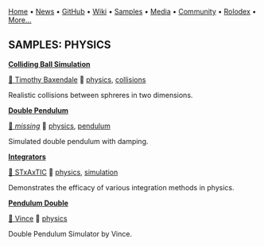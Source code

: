 [Home](https://qb64.com) • [News](../news.md) • [GitHub](../github.md) • [Wiki](../wiki.md) • [Samples](../samples.md) • [Media](../media.md) • [Community](../community.md) • [Rolodex](../rolodex.md) • [More...](../more.md)

## SAMPLES: PHYSICS

**[Colliding Ball Simulation](colliding-ball-simulation/index.md)**

[🐝 Timothy Baxendale](timothy-baxendale.md) 🔗 [physics](physics.md), [collisions](collisions.md)

Realistic collisions between sphreres in two dimensions.

**[Double Pendulum](double-pendulum/index.md)**

[🐝 *missing*](author-missing.md) 🔗 [physics](physics.md), [pendulum](pendulum.md)

Simulated double pendulum with damping.

**[Integrators](integrators/index.md)**

[🐝 STxAxTIC](stxaxtic.md) 🔗 [physics](physics.md), [simulation](simulation.md)

Demonstrates the efficacy of various integration methods in physics.

**[Pendulum Double](pendulum-double/index.md)**

[🐝 Vince](vince.md) 🔗 [physics](physics.md)

Double Pendulum Simulator by Vince.
